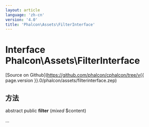 ```yaml
---
layout: article
language: 'zh-cn'
version: '4.0'
title: 'Phalcon\Assets\FilterInterface'
---
```

# Interface **Phalcon\Assets\FilterInterface**

[Source on Github](https://github.com/phalcon/cphalcon/tree/v{{ page.version }}.0/phalcon/assets/filterinterface.zep)

## 方法

abstract public **filter** (*mixed* $content)

...